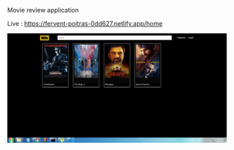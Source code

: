 Movie review application

Live : https://fervent-poitras-0dd627.netlify.app/home

![Alt text](Dashboard.jpg?raw=true "Dashboard")
